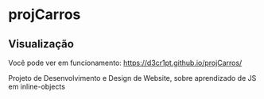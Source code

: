 # projCarros

## Visualização
Você pode ver em funcionamento: https://d3cr1pt.github.io/projCarros/

Projeto de Desenvolvimento e Design de Website, sobre aprendizado de JS em inline-objects
